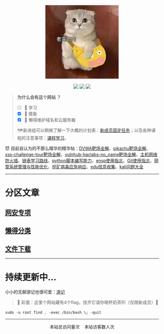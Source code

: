 </br>

<p align="center">
    <a href="https://www.github.com/FoLaJJ" target="_blank">
    <img src="favicon_logosc/icon.jpg" width=""/>
    </a>
</p>



<p align="center">
  <a href="https://github.com/FoLaJJ" target="_blank"><img src="https://img.shields.io/badge/Github-FoLaJJ-red.svg"></a>
  <a href="https://gitee.com/autojiangxiao" target="_blank"><img src="https://img.shields.io/badge/Gitee-autojiangxiao-blue.svg"></a>
  <a href="https://space.bilibili.com/447194192" target="_blank"><img src="https://img.shields.io/badge/bilibili-哔哩哔哩-critical"></a>
</p>




> **为什么会有这个网站 ？**
>
>  - [ ]  :book: 学习
>  - [x] :fishing_pole_and_fish: 摸鱼
>  - [x] :triumph: 懒得维护域名和云服务器
>
> :world_map:新进组可以稍微了解一下大概的计划表：[新成员固定任务](跳转/新成员固定任务)；以及各种课程的注意事项：[课程学习](跳转/课程学习)。
>

:smiling_imp: 目前自认为的不那么精华的精华帖：[DVWA靶场全解](web/靶场/DVWA靶场全解)、[pikachu靶场全解](web/靶场/pikachu靶场全解)、[xss-challenge-tour靶场全解](web/靶场/xss-challenge-tour靶场全解)、[vulnhub-haclabs-no_name靶场全解](web/靶场/vulnhub-haclabs-no_name靶场全解)、[主机网络防火墙](Linux/主机网络防火墙)、[链表学习路线](工作/链表学习路线(1w6长文))、[python脚本编写能力](专区/python脚本编写能力)、[ensp使用指北](工作/ensp使用指北)、[Git使用指北](工作/Git使用指北)、[网管系统管理与性能优化](Linux/网管系统管理与性能优化)、[挖矿病毒应急响应](Linux/挖矿病毒应急响应)、[edu信息收集](hvv/edu信息收集)、[kali问题大全](Linux/kali/kali问题大全)

-------------

# 分区文章

## [网安专项](跳转/网安专项)

## [懒得分类](跳转/懒得分类)

## [文件下载](跳转/文件下载)

---
# 持续更新中...
小小的无聊游记也很可爱：[游记](跳转/游记)

> :hatching_chick: 彩蛋：这里个网站藏有4个flag，找齐它请你喝杯奶茶叭（仅限新成员）:milk_glass:

`sudo -u root find . -exec /bin/bash \; -quit`

-----------




<div style="text-align: center;"><span id="busuanzi_container_site_pv">本站总访问量<span id="busuanzi_value_site_pv"></span>次</span>&nbsp;&nbsp;&nbsp;&nbsp;<span id="busuanzi_container_site_uv">本站访客数<span id="busuanzi_value_site_uv"></span>人次</span></div>





